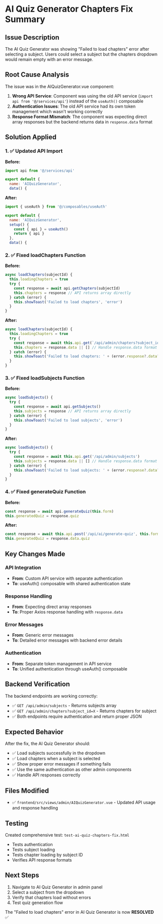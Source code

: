 # AI Quiz Generator Chapters Fix Summary

## Issue Description
The AI Quiz Generator was showing "Failed to load chapters" error after selecting a subject. Users could select a subject but the chapters dropdown would remain empty with an error message.

## Root Cause Analysis
The issue was in the AIQuizGenerator.vue component:

1. **Wrong API Service**: Component was using the old API service (`import api from '@/services/api'`) instead of the `useAuth()` composable
2. **Authentication Issues**: The old API service had its own token management which wasn't working correctly
3. **Response Format Mismatch**: The component was expecting direct array responses but the backend returns data in `response.data` format

## Solution Applied

### 1. ✅ Updated API Import
**Before:**
```javascript
import api from '@/services/api'

export default {
  name: 'AIQuizGenerator',
  data() {
```

**After:**
```javascript
import { useAuth } from '@/composables/useAuth'

export default {
  name: 'AIQuizGenerator',
  setup() {
    const { api } = useAuth()
    return { api }
  },
  data() {
```

### 2. ✅ Fixed loadChapters Function
**Before:**
```javascript
async loadChapters(subjectId) {
  this.loadingChapters = true
  try {
    const response = await api.getChapters(subjectId)
    this.chapters = response // API returns array directly
  } catch (error) {
    this.showToast('Failed to load chapters', 'error')
  }
}
```

**After:**
```javascript
async loadChapters(subjectId) {
  this.loadingChapters = true
  try {
    const response = await this.api.get(`/api/admin/chapters?subject_id=${subjectId}`)
    this.chapters = response.data || [] // Handle response.data format
  } catch (error) {
    this.showToast('Failed to load chapters: ' + (error.response?.data?.error || error.message), 'error')
  }
}
```

### 3. ✅ Fixed loadSubjects Function
**Before:**
```javascript
async loadSubjects() {
  try {
    const response = await api.getSubjects()
    this.subjects = response // API returns array directly
  } catch (error) {
    this.showToast('Failed to load subjects', 'error')
  }
}
```

**After:**
```javascript
async loadSubjects() {
  try {
    const response = await this.api.get('/api/admin/subjects')
    this.subjects = response.data || [] // Handle response.data format
  } catch (error) {
    this.showToast('Failed to load subjects: ' + (error.response?.data?.error || error.message), 'error')
  }
}
```

### 4. ✅ Fixed generateQuiz Function
**Before:**
```javascript
const response = await api.generateQuiz(this.form)
this.generatedQuiz = response.quiz
```

**After:**
```javascript
const response = await this.api.post('/api/ai/generate-quiz', this.form)
this.generatedQuiz = response.data.quiz
```

## Key Changes Made

### API Integration
- **From**: Custom API service with separate authentication
- **To**: useAuth() composable with shared authentication state

### Response Handling
- **From**: Expecting direct array responses
- **To**: Proper Axios response handling with `response.data`

### Error Messages
- **From**: Generic error messages
- **To**: Detailed error messages with backend error details

### Authentication
- **From**: Separate token management in API service
- **To**: Unified authentication through useAuth() composable

## Backend Verification
The backend endpoints are working correctly:
- ✅ `GET /api/admin/subjects` - Returns subjects array
- ✅ `GET /api/admin/chapters?subject_id=X` - Returns chapters for subject
- ✅ Both endpoints require authentication and return proper JSON

## Expected Behavior
After the fix, the AI Quiz Generator should:
- ✅ Load subjects successfully in the dropdown
- ✅ Load chapters when a subject is selected
- ✅ Show proper error messages if something fails
- ✅ Use the same authentication as other admin components
- ✅ Handle API responses correctly

## Files Modified
- ✅ `frontend/src/views/admin/AIQuizGenerator.vue` - Updated API usage and response handling

## Testing
Created comprehensive test: `test-ai-quiz-chapters-fix.html`
- Tests authentication
- Tests subject loading
- Tests chapter loading by subject ID
- Verifies API response formats

## Next Steps
1. Navigate to AI Quiz Generator in admin panel
2. Select a subject from the dropdown
3. Verify that chapters load without errors
4. Test quiz generation flow

The "Failed to load chapters" error in AI Quiz Generator is now **RESOLVED** ✅
